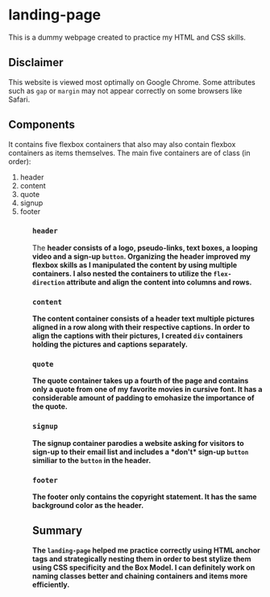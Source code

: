 # landing-page

This is a dummy webpage created to practice my HTML and CSS skills.

## Disclaimer

This website is viewed most optimally on Google Chrome. Some attributes such as `gap` or `margin`
may not appear correctly on some browsers like Safari.

## Components

It contains five flexbox containers that also may also contain flexbox containers as items themselves.
The main five containers are of class (in order):
<ol>
    <li> header
    <li> content
    <li> quote
    <li> signup
    <li> footer
<ol>

### `header`

The <strong>header<strong> consists of a logo, pseudo-links, text boxes, a looping video and a sign-up `button`. 
Organizing the header improved my flexbox skills as I manipulated the content by using multiple containers.
I also nested the containers to utilize the `flex-direction` attribute and align the content into columns and rows.

### `content`

The <strong>content<strong> container consists of a header text multiple pictures aligned in a row along with
their respective captions. In order to align the captions with their pictures, I created `div` containers
holding the pictures and captions separately.

### `quote`

The <strong>quote<strong> container takes up a fourth of the page and contains only a quote from one of
my favorite movies in cursive font. It has a considerable amount of padding to emohasize the importance of
the quote.

### `signup`

The <strong>signup<strong> container parodies a website asking for visitors to sign-up to their email list
and includes a \*don't\* sign-up `button` similiar to the `button` in the header.

### `footer`

The <strong>footer<strong> only contains the copyright statement. It has the same background color as the header.

## Summary

The `landing-page` helped me practice correctly using HTML anchor tags and strategically nesting them in order
to best stylize them using CSS specificity and the <strong>Box Model<strong>. I can definitely work on naming classes better and chaining containers and items more efficiently.
